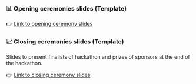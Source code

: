 ### 📊 Opening ceremonies slides (Template)
👉 [Link to opening ceremony slides](https://docs.google.com/presentation/d/1-6QnM6x88dGZwmxUEgL-zf3x1eP_Q36KQYUNX-elMrg/edit?usp=sharing)

### 📈 Closing ceremonies slides (Template)
Slides to present finalists of hackathon and prizes of sponsors at the end of the hackathon. 

👉 [Link to closing ceremony slides](https://docs.google.com/presentation/d/1teCURUBxVyqzSyUfLpwoWtaGR5nVvaYmKkdUPK_HFlQ/edit?usp=sharing)
